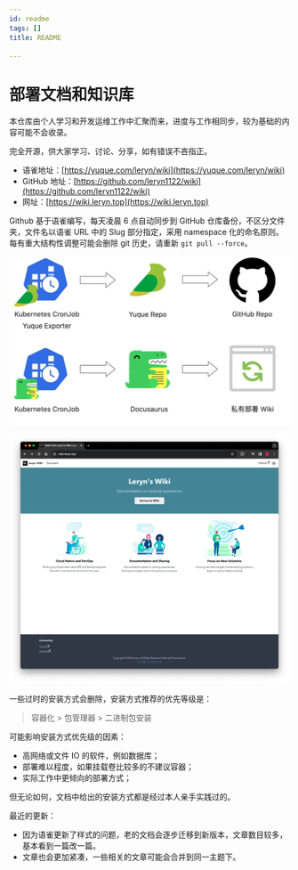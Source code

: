 ```yaml
---
id: readme
tags: []
title: README

---
```

# 部署文档和知识库


本仓库由个人学习和开发运维工作中汇聚而来，进度与工作相同步，较为基础的内容可能不会收录。

完全开源，供大家学习、讨论、分享，如有错误不吝指正。

+ 语雀地址：[https://yuque.com/leryn/wiki](https://yuque.com/leryn/wiki)
+ GitHub 地址：[https://github.com/leryn1122/wiki](https://github.com/leryn1122/wiki)
+ 网址：[https://wiki.leryn.top](https://wiki.leryn.top)

Github 基于语雀编写，每天凌晨 6 点自动同步到 GitHub 仓库备份，不区分文件夹，文件名以语雀 URL 中的 Slug 部分指定，采用 namespace 化的命名原则。每有重大结构性调整可能会删除 git 历史，请重新 `git pull --force`。

![画板](./../assets/1709960865190-3546b283-cb2a-4496-8322-67a5c152cf38.jpeg)


![](./../assets/1709960553721-7b1ef885-07ad-4121-9294-c3a5a50928af.png)


一些过时的安装方式会删除，安装方式推荐的优先等级是：

> 容器化 > 包管理器 >  二进制包安装
>

可能影响安装方式优先级的因素：

+ 高网络或文件 IO 的软件，例如数据库；
+ 部署难以程度，如果挂载卷比较多的不建议容器；
+ 实际工作中更倾向的部署方式；

但无论如何，文档中给出的安装方式都是经过本人亲手实践过的。

最近的更新：

+ 因为语雀更新了样式的问题，老的文档会逐步迁移到新版本，文章数目较多，基本看到一篇改一篇。
+ 文章也会更加紧凑，一些相关的文章可能会合并到同一主题下。

